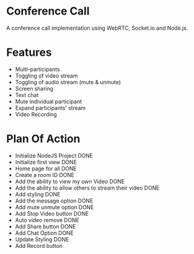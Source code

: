 # Conference Call
A conference call implementation using WebRTC, Socket.io and Node.js.

# Features
- Multi-participants
- Toggling of video stream
- Toggling of audio stream (mute & unmute)
- Screen sharing
- Text chat
- Mute individual participant
- Expand participants' stream
- Video Recording

 # Plan Of Action
- Initialize NodeJS Project         DONE
- Initialize first view             DONE
- Home page for all                 DONE
- Create a room ID                  DONE
- Add the ability to view my own Video  DONE
- Add the ability to allow others to stream their video DONE
- Add styling                       DONE
- Add  the message option           DONE
- Add mute unmute option            DONE
- Add Stop Video button             DONE
- Auto video remove                 DONE
- Add Share button                  DONE
- Add Chat Option                   DONE    
- Update Styling                    DONE
- Add Record button